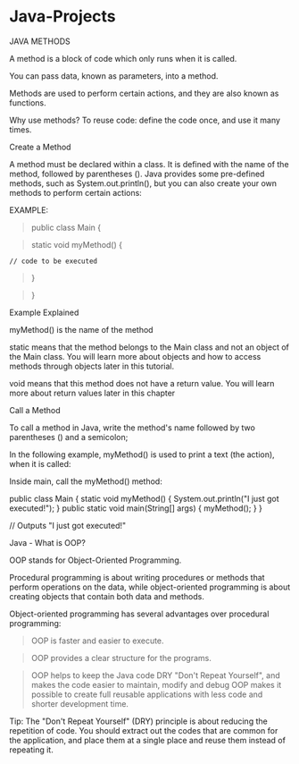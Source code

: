 # Java-Projects

JAVA METHODS

A method is a block of code which only runs when it is called.

You can pass data, known as parameters, into a method.

Methods are used to perform certain actions, and they are also known as functions.

Why use methods? To reuse code: define the code once, and use it many times.


Create a Method

A method must be declared within a class. It is defined with the name of the method, followed by parentheses (). Java provides some pre-defined methods, such as System.out.println(), but you can also create your own methods to perform certain actions:

EXAMPLE:

> public class Main {

  > static void myMethod() {

    // code to be executed
    
  > }

> }

Example Explained

myMethod() is the name of the method

static means that the method belongs to the Main class and not an object of the Main class. You will learn more about objects and how to access methods through objects later in this tutorial.

void means that this method does not have a return value. You will learn more about return values later in this chapter



Call a Method

To call a method in Java, write the method's name followed by two parentheses () and a semicolon;

In the following example, myMethod() is used to print a text (the action), when it is called:

Inside main, call the myMethod() method:

public class Main {
  static void myMethod() {
    System.out.println("I just got executed!");
  }
  public static void main(String[] args) {
    myMethod();
  }
}

// Outputs "I just got executed!"


Java - What is OOP?

OOP stands for Object-Oriented Programming.

Procedural programming is about writing procedures or methods that perform operations on the data, while object-oriented programming is about creating 
objects that contain both data and methods.

Object-oriented programming has several advantages over procedural programming:

> OOP is faster and easier to execute.

> OOP provides a clear structure for the programs.

> OOP helps to keep the Java code DRY "Don't Repeat Yourself", and makes the code easier to maintain, modify and debug
OOP makes it possible to create full reusable applications with less code and shorter development time.

Tip: The "Don't Repeat Yourself" (DRY) principle is about reducing the repetition of code. You should extract out the codes that are common for the application, and place them at a single place and reuse them instead of repeating it.






















